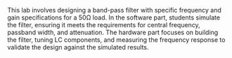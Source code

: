 This lab involves designing a band-pass filter with specific frequency and gain specifications for a 50Ω load. In the software part, students simulate the filter, ensuring it meets the requirements for central frequency, passband width, and attenuation. The hardware part focuses on building the filter, tuning LC components, and measuring the frequency response to validate the design against the simulated results.
